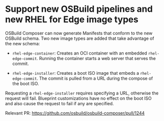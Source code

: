 # Support new OSBuild pipelines and new RHEL for Edge image types

OSBuild Composer can now generate Manifests that conform to the new OSBuild
schema.  Two new image types are added that take advantage of the new schema:

- `rhel-edge-container`: Creates an OCI container with an embedded
  `rhel-edge-commit`.  Running the container starts a web server that serves
  the commit.

- `rhel-edge-installer`: Creates a boot ISO image that embeds a
  `rhel-edge-commit`.  The commit is pulled from a URL during the compose of
  the boot ISO.

Requesting a `rhel-edge-installer` requires specifying a URL, otherwise the
request will fail.  Blueprint customizations have no effect on the boot ISO and
also cause the request to fail if any are specified.

Relevant PR: https://github.com/osbuild/osbuild-composer/pull/1244
